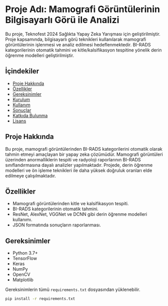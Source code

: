 # Proje Adı: Mamografi Görüntülerinin Bilgisayarlı Görü ile Analizi

Bu proje, Teknofest 2024 Sağlıkta Yapay Zeka Yarışması için geliştirilmiştir. Proje kapsamında, bilgisayarlı görü teknikleri kullanılarak mamografi görüntülerinin işlenmesi ve analiz edilmesi hedeflenmektedir. BI-RADS kategorilerinin otomatik tahmini ve kitle/kalsifikasyon tespitine yönelik derin öğrenme modelleri geliştirilmiştir.

## İçindekiler
- [Proje Hakkında](#proje-hakkında)
- [Özellikler](#özellikler)
- [Gereksinimler](#gereksinimler)
- [Kurulum](#kurulum)
- [Kullanım](#kullanım)
- [Sonuçlar](#sonuçlar)
- [Katkıda Bulunma](#katkıda-bulunma)
- [Lisans](#lisans)

## Proje Hakkında

Bu proje, mamografi görüntülerinden BI-RADS kategorilerini otomatik olarak tahmin etmeyi amaçlayan bir yapay zeka çözümüdür. Mamografi görüntüleri üzerinden anormalliklerin tespiti ve radyoloji raporlarının BI-RADS sınıflandırmasına dayalı analizler yapılmaktadır. Projede, derin öğrenme modelleri ve ön işleme teknikleri ile daha yüksek doğruluk oranları elde edilmeye çalışılmaktadır.

## Özellikler
- Mamografi görüntülerinden kitle ve kalsifikasyon tespiti.
- BI-RADS kategorilerinin otomatik tahmini.
- ResNet, AlexNet, VGGNet ve DCNN gibi derin öğrenme modelleri kullanımı.
- JSON formatında sonuçların raporlanması.

## Gereksinimler

- Python 3.7+
- TensorFlow
- Keras
- NumPy
- OpenCV
- Matplotlib

Gereksinimlerin tümü `requirements.txt` dosyasından yüklenebilir.

```bash
pip install -r requirements.txt
